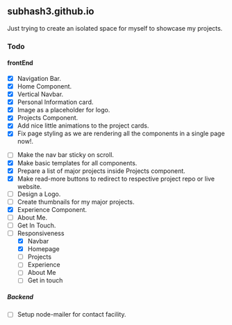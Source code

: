 ## subhash3.github.io

Just trying to create an isolated space for myself to showcase my projects.
### Todo
#### frontEnd
- [x] Navigation Bar.
- [x] Home Component.
- [x] Vertical Navbar.
- [x] Personal Information card.
- [x] Image as a placeholder for logo.
- [x] Projects Component.
- [x] Add nice little animations to the project cards.
- [x] Fix page styling as we are rendering all the components in a single page now!.
<!-- - [ ] Make the logo sticky on the top left corner. -->
- [ ] Make the nav bar sticky on scroll.
- [x] Make basic templates for all components.
- [x] Prepare a list of major projects inside Projects component.
- [x] Make read-more buttons to redirect to respective project repo or live website.
- [ ] Design a Logo.
- [ ] Create thumbnails for my major projects.
- [x] Experience Component.
- [ ] About Me.
- [ ] Get In Touch.
- [ ] Responsiveness
    - [x] Navbar
    - [x] Homepage
    - [ ] Projects
    - [ ] Experience
    - [ ] About Me
    - [ ] Get in touch

##### Backend
- [ ] Setup node-mailer for contact facility.
